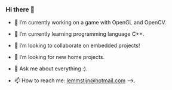 ### Hi there 👋
- 🔭 I’m currently working on a game with OpenGL and OpenCV.

- 🌱 I’m currently learning programming language C++.

- 👯 I’m looking to collaborate on embedded projects!

- 🤔 I’m looking for new home projects.

- 💬 Ask me about everything :).

- 📫 How to reach me: lemmstijn@hotmail.com -->.
